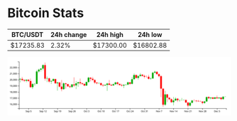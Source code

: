 # Bitcoin Stats

BTC/USDT|24h change|24h high|24h low|
|---|---|---|---|
|$17235.83|2.32%|$17300.00|$16802.88|

<img src="./chart.svg">
